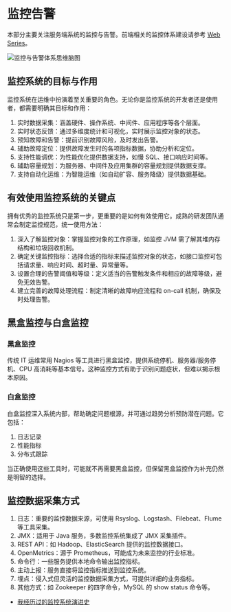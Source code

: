 # 监控告警

本部分主要关注服务端系统的监控与告警。前端相关的监控体系建设请参考 [Web Series](https://github.com/wx-chevalier/Web-Notes)。

![监控与告警体系思维脑图](https://s1.ax1x.com/2020/08/08/aIFbSf.png)

## 监控系统的目标与作用

监控系统在运维中扮演着至关重要的角色。无论你是监控系统的开发者还是使用者，都需要明确其目标和作用：

1. 实时数据采集：涵盖硬件、操作系统、中间件、应用程序等各个层面。
2. 实时状态反馈：通过多维度统计和可视化，实时展示监控对象的状态。
3. 预知故障和告警：提前识别故障风险，及时发出告警。
4. 辅助故障定位：提供故障发生时的各项指标数据，协助分析和定位。
5. 支持性能调优：为性能优化提供数据支持，如慢 SQL、接口响应时间等。
6. 辅助容量规划：为服务器、中间件及应用集群的容量规划提供数据支撑。
7. 支持自动化运维：为智能运维（如自动扩容、服务降级）提供数据基础。

## 有效使用监控系统的关键点

拥有优秀的监控系统只是第一步，更重要的是如何有效使用它。成熟的研发团队通常会制定监控规范，统一使用方法：

1. 深入了解监控对象：掌握监控对象的工作原理，如监控 JVM 需了解其堆内存结构和垃圾回收机制。
2. 确定关键监控指标：选择合适的指标来描述监控对象的状态，如接口监控可包括请求量、响应时间、超时量、异常量等。
3. 设置合理的告警阈值和等级：定义适当的告警触发条件和相应的故障等级，避免无效告警。
4. 建立完善的故障处理流程：制定清晰的故障响应流程和 on-call 机制，确保及时处理告警。

## 黑盒监控与白盒监控

### 黑盒监控

传统 IT 运维常用 Nagios 等工具进行黑盒监控，提供系统停机、服务器/服务停机、CPU 高消耗等基本信号。这种监控方式有助于识别问题症状，但难以揭示根本原因。

### 白盒监控

白盒监控深入系统内部，帮助确定问题根源，并可通过趋势分析预防潜在问题。它包括：

1. 日志记录
2. 性能指标
3. 分布式跟踪

当正确使用这些工具时，可能就不再需要黑盒监控，但保留黑盒监控作为补充仍然是明智的选择。

## 监控数据采集方式

1. 日志：重要的监控数据来源，可使用 Rsyslog、Logstash、Filebeat、Flume 等工具采集。
2. JMX：适用于 Java 服务，多数监控系统集成了 JMX 采集插件。
3. REST API：如 Hadoop、ElasticSearch 提供的监控数据接口。
4. OpenMetrics：源于 Prometheus，可能成为未来监控的行业标准。
5. 命令行：一些服务提供本地命令输出监控指标。
6. 主动上报：服务直接将监控指标推送到监控系统。
7. 埋点：侵入式但灵活的监控数据采集方式，可提供详细的业务指标。
8. 其他方式：如 Zookeeper 的四字命令，MySQL 的 show status 命令等。

- [我经历过的监控系统演进史](https://mp.weixin.qq.com/s/uk0qKcmlHwlCeC_zJhWgow)
